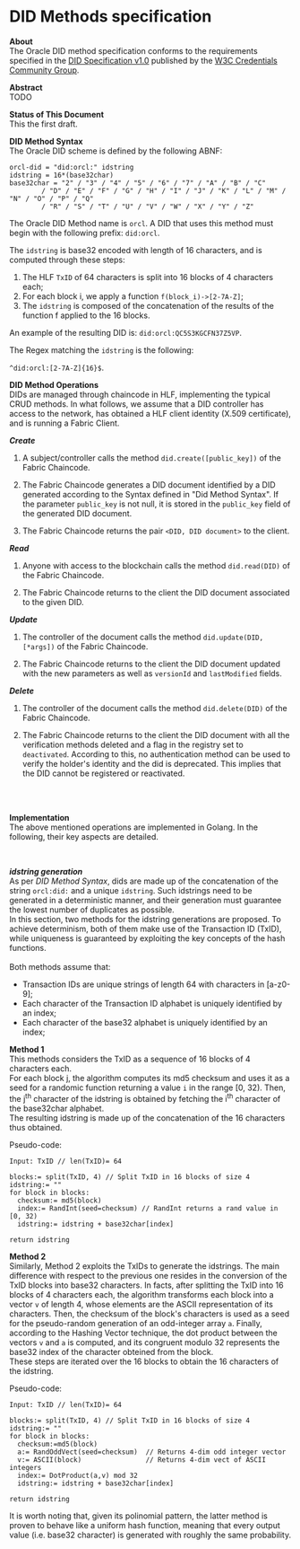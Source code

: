 # DID Methods specification

**About**
<br/>
The Oracle DID method specification conforms to the requirements specified in the [DID Specification v1.0](https://www.w3.org/TR/did-core/) published by the [W3C Credentials Community Group](https://www.w3.org/community/credentials/).

**Abstract**
<br/>
TODO

**Status of This Document**
<br/>
This the first draft.

**DID Method Syntax**
<br/>
The Oracle DID scheme is defined by the following ABNF:

```
orcl-did = "did:orcl:" idstring
idstring = 16*(base32char)
base32char = "2" / "3" / "4" / "5" / "6" / "7" / "A" / "B" / "C"
        / "D" / "E" / "F" / "G" / "H" / "I" / "J" / "K" / "L" / "M" / "N" / "O" / "P" / "Q"
        / "R" / "S" / "T" / "U" / "V" / "W" / "X" / "Y" / "Z"
```

The Oracle DID Method name is `orcl`. A DID that uses this method must begin with the following prefix: `did:orcl`.

The `idstring` is base32 encoded with length of 16 characters, and is computed through these steps:

1. The HLF `TxID` of 64 characters is split into 16 blocks of 4 characters each;
2. For each block i, we apply a function `f(block_i)->[2-7A-Z]`;
3. The `idstring` is composed of the concatenation of the results of the  function f applied to the 16 blocks.

An example of the resulting DID is: `did:orcl:QC5S3KGCFN37Z5VP`.

The Regex matching the `idstring` is the following:

`^did:orcl:[2-7A-Z]{16}$`.



**DID Method Operations**
<br/>
DIDs are managed through chaincode in HLF, implementing the typical CRUD methods. In what follows, we assume that a DID controller has access to the network, has obtained a HLF client identity (X.509 certificate), and is running a Fabric Client.

***Create***
<br/>
1. A subject/controller calls the method `did.create([public_key])` of the Fabric Chaincode.

2. The Fabric Chaincode generates a DID document identified by a DID generated according to the Syntax defined in "Did Method Syntax".
If the parameter `public_key` is not null, it is stored in the `public_key` field of the generated DID document.

3. The Fabric Chaincode returns the pair `<DID, DID document>` to the client.

***Read***
1. Anyone with access to the blockchain calls the method `did.read(DID)` of the Fabric Chaincode.

2. The Fabric Chaincode returns to the client the DID document associated to the given DID.

***Update***
1. The controller of the document calls the method `did.update(DID, [*args])` of the Fabric Chaincode.

2. The Fabric Chaincode returns to the client the DID document updated with the new parameters as well as `versionId` and `lastModified` fields.

***Delete***
1. The controller of the document calls the method `did.delete(DID)` of the Fabric Chaincode.

2. The Fabric Chaincode returns to the client the DID document with all the verification methods deleted and a flag in the registry set to `deactivated`. According to this, no authentication method can be used to verify the holder's identity and the did is deprecated. This implies that the DID cannot be registered or reactivated.
<br />
<br />

**Implementation**
<br />
The above mentioned operations are implemented in Golang.
In the following, their key aspects are detailed.

<br />

***idstring generation***
<br />
As per <i>DID Method Syntax</i>, dids are made up of the concatenation of the string `orcl:did:` and a unique `idstring`. Such idstrings need to be generated in a deterministic manner, and their generation must guarantee the lowest number of duplicates as possible. <br />
In this section, two methods for the idstring generations are proposed.
To achieve determinism, both of them make use of the Transaction ID (TxID), while uniqueness is guaranteed by exploiting the key concepts of the hash functions.
<br /><br />
Both methods assume that:
- Transaction IDs are unique strings of length 64 with characters in [a-z0-9];
- Each character of the Transaction ID alphabet is uniquely identified by an index;
- Each character of the base32 alphabet is uniquely identified by an index;


****Method 1**** 
<br />
This methods considers the TxID as a sequence of 16 blocks of 4 characters each. <br />
For each block j, the algorithm computes its md5 checksum and uses it as a seed for a randomic function returning a value `i` in the range [0, 32). Then, the j<sup>th</sup> character of the idstring is obtained by fetching the i<sup>th</sup> character of the base32char alphabet. <br />
The resulting idstring is made up of the concatenation of the 16 characters thus obtained. <br />

Pseudo-code:
```
Input: TxID // len(TxID)= 64

blocks:= split(TxID, 4) // Split TxID in 16 blocks of size 4
idstring:= ""
for block in blocks:
  checksum:= md5(block)
  index:= RandInt(seed=checksum) // RandInt returns a rand value in [0, 32)
  idstring:= idstring + base32char[index]

return idstring
```

****Method 2**** <br />
Similarly, Method 2 exploits the TxIDs to generate the idstrings.
The main difference with respect to the previous one resides in the conversion of the TxID blocks into base32 characters. In facts, after splitting the TxID into 16 blocks of 4 characters each, the algorithm transforms each block into a vector `v` of length 4, whose elements are the ASCII representation of its characters.
Then, the checksum of the block's characters is used as a seed for the pseudo-random generation of an odd-integer array `a`. Finally, according to the Hashing Vector technique, the dot product between the vectors `v` and `a` is computed, and its congruent modulo 32 represents the base32 index of the character obteined from the block. <br />
These steps are iterated over the 16 blocks to obtain the 16 characters of the idstring.

Pseudo-code:
```
Input: TxID // len(TxID)= 64

blocks:= split(TxID, 4) // Split TxID in 16 blocks of size 4
idstring:= ""
for block in blocks:
  checksum:=md5(block)
  a:= RandOddVect(seed=checksum)  // Returns 4-dim odd integer vector
  v:= ASCII(block)                // Returns 4-dim vect of ASCII integers
  index:= DotProduct(a,v) mod 32  
  idstring:= idstring + base32char[index]

return idstring
```
It is worth noting that, given its polinomial pattern, the latter method is proven to behave like a uniform hash function, meaning that every output value (i.e. base32 character) is generated with roughly the same probability.
